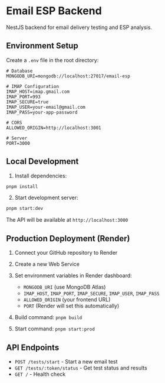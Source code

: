 # Email ESP Backend

NestJS backend for email delivery testing and ESP analysis.

## Environment Setup

Create a `.env` file in the root directory:

```env
# Database
MONGODB_URI=mongodb://localhost:27017/email-esp

# IMAP Configuration
IMAP_HOST=imap.gmail.com
IMAP_PORT=993
IMAP_SECURE=true
IMAP_USER=your-email@gmail.com
IMAP_PASS=your-app-password

# CORS
ALLOWED_ORIGIN=http://localhost:3001

# Server
PORT=3000
```

## Local Development

1. Install dependencies:
```bash
pnpm install
```

2. Start development server:
```bash
pnpm start:dev
```

The API will be available at `http://localhost:3000`

## Production Deployment (Render)

1. Connect your GitHub repository to Render
2. Create a new Web Service
3. Set environment variables in Render dashboard:
   - `MONGODB_URI` (use MongoDB Atlas)
   - `IMAP_HOST`, `IMAP_PORT`, `IMAP_SECURE`, `IMAP_USER`, `IMAP_PASS`
   - `ALLOWED_ORIGIN` (your frontend URL)
   - `PORT` (Render will set this automatically)

4. Build command: `pnpm build`
5. Start command: `pnpm start:prod`

## API Endpoints

- `POST /tests/start` - Start a new email test
- `GET /tests/:token/status` - Get test status and results
- `GET /` - Health check